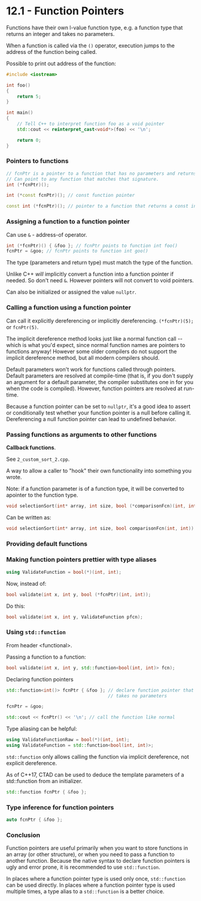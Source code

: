 # 12.1 - Function Pointers

Functions have their own l-value function type, e.g. a function type that returns an
integer and takes no parameters.

When a function is called via the `()` operator, execution jumps to the address of the
function being called.

Possible to print out address of the function:

```c++
#include <iostream>

int foo()
{
    return 5;
}

int main()
{
    // Tell C++ to interpret function foo as a void pointer
    std::cout << reinterpret_cast<void*>(foo) << '\n';

    return 0;
}
```

### Pointers to functions

```c++
// fcnPtr is a pointer to a function that has no parameters and returns an integer.
// Can point to any function that matches that signature.
int (*fcnPtr)();
```

```c++
int (*const fcnPtr)(); // const function pointer
```

```c++
const int (*fcnPtr)(); // pointer to a function that returns a const int
```

### Assigning a function to a function pointer
Can use `&` - address-of operator.

```c++
int (*fcnPtr)() { &foo }; // fcnPtr points to function int foo()
fcnPtr = &goo; // fcnPtr points to function int goo()
```

The type (parameters and return type) must match the type of the function.

Unlike C++ *will* implicitly convert a function into a function pointer if needed. So
don't need `&`. However pointers will not convert to void pointers.

Can also be initialized or assigned the value `nullptr`.

### Calling a function using a function pointer
Can call it explicitly dereferencing or implicitly dereferencing. `(*fcnPtr)(5);` or
`fcnPtr(5)`.

The implicit dereference method looks just like a normal function call -- which is what
you'd expect, since normal function names are pointers to functions anyway! However some
older compilers do not support the implicit dereference method, but all modern compilers
should.

Default parameters won't work for functions called through pointers. Default parameters
are resolved at compile-time (that is, if you don't supply an argument for a default
parameter, the compiler substitutes one in for you when the code is compiled). However,
function pointers are resolved at run-time.

Because a function pointer can be set to `nullptr`, it's a good idea to assert or
conditionally test whether your function pointer is a null before calling it.
Dereferencing a null function pointer can lead to undefined behavior.

### Passing functions as arguments to other functions
**Callback functions**.

See `2_custom_sort_2.cpp`.

A way to allow a caller to "hook" their own functionality into something you wrote.

Note: if a function parameter is of a function type, it will be converted to apointer to
the function type.

```c++
void selectionSort(int* array, int size, bool (*comparisonFcn)(int, int))
```

Can be written as:

```c++
void selectionSort(int* array, int size, bool comparisonFcn(int, int))
```

### Providing default functions

### Making function pointers prettier with type aliases

```c++
using ValidateFunction = bool(*)(int, int);
```

Now, instead of:

```c++
bool validate(int x, int y, bool (*fcnPtr)(int, int));
```

Do this:

```c++
bool validate(int x, int y, ValidateFunction pfcn);
```

### Using `std::function`
From header \<functional\>.

Passing a function to a function:

```c++
bool validate(int x, int y, std::function<bool(int, int)> fcn);
```

Declaring function pointers

```c++
std::function<int()> fcnPtr { &foo }; // declare function pointer that returns an int and
                                      // takes no parameters

fcnPtr = &goo;

std::cout << fcnPtr() << '\n'; // call the function like normal
```

Type aliasing can be helpful:

```c++
using ValidateFunctionRaw = bool(*)(int, int);
using ValidateFunction = std::function<bool(int, int)>;
```

`std::function` only allows calling the function via implicit dereference, not explicit
dereference.

As of C++17, CTAD can be used to deduce the template parameters of a std::function from an
initializer.

```c++
std::function fcnPtr { &foo };
```

### Type inference for function pointers

```c++
auto fcnPtr { &foo };
```

### Conclusion
Function pointers are useful primarily when you want to store functions in an array (or
other structure), or when you need to pass a function to another function. Because the
native syntax to declare function pointers is ugly and error prone, it is recommended to
use `std::function`.

In places where a function pointer type is used only once, `std::function` can be used
directly. In places where a function pointer type is used multiple times, a type alias to
a `std::function` is a better choice.

